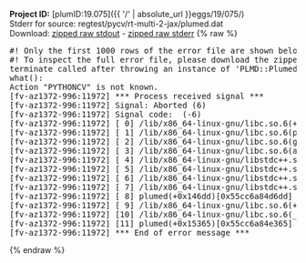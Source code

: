 **Project ID:** [plumID:19.075]({{ '/' | absolute_url }}eggs/19/075/)  
Stderr for source:  regtest/pycv/rt-multi-2-jax/plumed.dat   
Download: [zipped raw stdout](plumed.dat.plumed.stdout.txt.zip) - [zipped raw stderr](plumed.dat.plumed.stderr.txt.zip) 
{% raw %}
<pre>
#! Only the first 1000 rows of the error file are shown below
#! To inspect the full error file, please download the zipped raw stderr file above
terminate called after throwing an instance of 'PLMD::Plumed::Exception'
what():
Action "PYTHONCV" is not known.
[fv-az1372-996:11972] *** Process received signal ***
[fv-az1372-996:11972] Signal: Aborted (6)
[fv-az1372-996:11972] Signal code:  (-6)
[fv-az1372-996:11972] [ 0] /lib/x86_64-linux-gnu/libc.so.6(+0x45330)[0x7fe455c45330]
[fv-az1372-996:11972] [ 1] /lib/x86_64-linux-gnu/libc.so.6(pthread_kill+0x11c)[0x7fe455c9eb2c]
[fv-az1372-996:11972] [ 2] /lib/x86_64-linux-gnu/libc.so.6(gsignal+0x1e)[0x7fe455c4527e]
[fv-az1372-996:11972] [ 3] /lib/x86_64-linux-gnu/libc.so.6(abort+0xdf)[0x7fe455c288ff]
[fv-az1372-996:11972] [ 4] /lib/x86_64-linux-gnu/libstdc++.so.6(+0xa5ff5)[0x7fe4560a5ff5]
[fv-az1372-996:11972] [ 5] /lib/x86_64-linux-gnu/libstdc++.so.6(+0xbb0da)[0x7fe4560bb0da]
[fv-az1372-996:11972] [ 6] /lib/x86_64-linux-gnu/libstdc++.so.6(_ZSt10unexpectedv+0x0)[0x7fe4560a5a55]
[fv-az1372-996:11972] [ 7] /lib/x86_64-linux-gnu/libstdc++.so.6(+0xa5a6f)[0x7fe4560a5a6f]
[fv-az1372-996:11972] [ 8] plumed(+0x146dd)[0x55cc6a84d6dd]
[fv-az1372-996:11972] [ 9] /lib/x86_64-linux-gnu/libc.so.6(+0x2a1ca)[0x7fe455c2a1ca]
[fv-az1372-996:11972] [10] /lib/x86_64-linux-gnu/libc.so.6(__libc_start_main+0x8b)[0x7fe455c2a28b]
[fv-az1372-996:11972] [11] plumed(+0x15365)[0x55cc6a84e365]
[fv-az1372-996:11972] *** End of error message ***
</pre>
{% endraw %}
